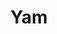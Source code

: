 ---
templateKey: blog-post
featuredpost: false
featuredimage: /assets/Yam.png
title: Yam
description: Vegetable
testfield: 560
---